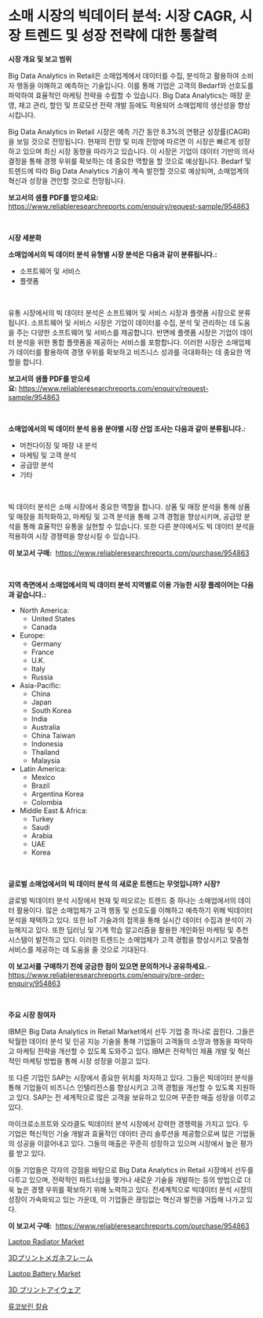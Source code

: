 <p><h1>소매 시장의 빅데이터 분석: 시장 CAGR, 시장 트렌드 및 성장 전략에 대한 통찰력</h1></p><p><strong>시장 개요 및 보고 범위</strong></p>
<p><p>Big Data Analytics in Retail은 소매업계에서 데이터를 수집, 분석하고 활용하여 소비자 행동을 이해하고 예측하는 기술입니다. 이를 통해 기업은 고객의 Bedarf와 선호도를 파악하여 효율적인 마케팅 전략을 수립할 수 있습니다. Big Data Analytics는 매장 운영, 재고 관리, 할인 및 프로모션 전략 개발 등에도 적용되어 소매업체의 생산성을 향상시킵니다.</p><p>Big Data Analytics in Retail 시장은 예측 기간 동안 8.3%의 연평균 성장률(CAGR)을 보일 것으로 전망됩니다. 현재의 전망 및 미래 전망에 따르면 이 시장은 빠르게 성장하고 있으며 최신 시장 동향을 따라가고 있습니다. 이 시장은 기업이 데이터 기반의 의사결정을 통해 경쟁 우위를 확보하는 데 중요한 역할을 할 것으로 예상됩니다. Bedarf 및 트렌드에 따라 Big Data Analytics 기술이 계속 발전할 것으로 예상되며, 소매업계의 혁신과 성장을 견인할 것으로 전망됩니다.</p></p>
<p><strong>보고서의 샘플 PDF를 받으세요:</strong> <a href="https://www.reliableresearchreports.com/enquiry/request-sample/954863">https://www.reliableresearchreports.com/enquiry/request-sample/954863</a></p>
<p>&nbsp;</p>
<p><strong>시장 세분화</strong></p>
<p><strong>소매업에서의 빅 데이터 분석 유형별 시장 분석은 다음과 같이 분류됩니다.:</strong></p>
<p><ul><li>소프트웨어 및 서비스</li><li>플랫폼</li></ul></p>
<p>&nbsp;</p>
<p><p>유통 시장에서의 빅 데이터 분석은 소프트웨어 및 서비스 시장과 플랫폼 시장으로 분류됩니다. 소프트웨어 및 서비스 시장은 기업이 데이터를 수집, 분석 및 관리하는 데 도움을 주는 다양한 소프트웨어 및 서비스를 제공합니다. 반면에 플랫폼 시장은 기업이 데이터 분석을 위한 통합 플랫폼을 제공하는 서비스를 포함합니다. 이러한 시장은 소매업체가 데이터를 활용하여 경쟁 우위를 확보하고 비즈니스 성과를 극대화하는 데 중요한 역할을 합니다.</p></p>
<p><strong>보고서의 샘플 PDF를 받으세요:</strong>&nbsp;<a href="https://www.reliableresearchreports.com/enquiry/request-sample/954863">https://www.reliableresearchreports.com/enquiry/request-sample/954863</a></p>
<p>&nbsp;</p>
<p><strong> 소매업에서의 빅 데이터 분석 응용 분야별 시장 산업 조사는 다음과 같이 분류됩니다.:</strong></p>
<p><ul><li>머천다이징 및 매장 내 분석</li><li>마케팅 및 고객 분석</li><li>공급망 분석</li><li>기타</li></ul></p>
<p>&nbsp;</p>
<p><p>빅 데이터 분석은 소매 시장에서 중요한 역할을 합니다. 상품 및 매장 분석을 통해 상품 및 매장을 최적화하고, 마케팅 및 고객 분석을 통해 고객 경험을 향상시키며, 공급망 분석을 통해 효율적인 유통을 실현할 수 있습니다. 또한 다른 분야에서도 빅 데이터 분석을 적용하여 시장 경쟁력을 향상시킬 수 있습니다.</p></p>
<p><strong>이 보고서 구매:</strong>&nbsp; <a href="https://www.reliableresearchreports.com/purchase/954863">https://www.reliableresearchreports.com/purchase/954863</a></p>
<p>&nbsp;</p>
<p><strong>지역 측면에서 소매업에서의 빅 데이터 분석 지역별로 이용 가능한 시장 플레이어는 다음과 같습니다.:</strong></p>
<p><ul>
    <li>
        North America:
        <ul>
            <li>United States</li>
            <li>Canada</li>
        </ul>
    </li>
    <li>
        Europe:
        <ul>
            <li>Germany</li>
            <li>France</li>
            <li>U.K.</li>
            <li>Italy</li>
            <li>Russia</li>
        </ul>
    </li>
    <li>
        Asia-Pacific:
        <ul>
            <li>China</li>
            <li>Japan</li>
            <li>South Korea</li>
            <li>India</li>
            <li>Australia</li>
            <li>China Taiwan</li>
            <li>Indonesia</li>
            <li>Thailand</li>
            <li>Malaysia</li>
        </ul>
    </li>
    <li>
        Latin America:
        <ul>
            <li>Mexico</li>
            <li>Brazil</li>
            <li>Argentina Korea</li>
            <li>Colombia</li>
        </ul>
    </li>
    <li>
        Middle East & Africa:
        <ul>
            <li>Turkey</li>
            <li>Saudi</li>
            <li>Arabia</li>
            <li>UAE</li>
            <li>Korea</li>
        </ul>
    </li>
    </ul></p>
<p>&nbsp;</p>
<p><strong>글로벌 소매업에서의 빅 데이터 분석 의 새로운 트렌드는 무엇입니까? 시장?</strong></p>
<p><p>글로벌 빅데이터 분석 시장에서 현재 및 떠오르는 트렌드 중 하나는 소매업에서의 데이터 활용이다. 많은 소매업체가 고객 행동 및 선호도를 이해하고 예측하기 위해 빅데이터 분석을 채택하고 있다. 또한 IoT 기술과의 접목을 통해 실시간 데이터 수집과 분석이 가능해지고 있다. 또한 딥러닝 및 기계 학습 알고리즘을 활용한 개인화된 마케팅 및 추천 시스템이 발전하고 있다. 이러한 트렌드는 소매업체가 고객 경험을 향상시키고 맞춤형 서비스를 제공하는 데 도움을 줄 것으로 기대된다.</p></p>
<p><strong>이 보고서를 구매하기 전에 궁금한 점이 있으면 문의하거나 공유하세요.</strong>- <a href="https://www.reliableresearchreports.com/enquiry/pre-order-enquiry/954863">https://www.reliableresearchreports.com/enquiry/pre-order-enquiry/954863</a></p>
<p>&nbsp;</p>
<p><strong>주요 시장 참여자</strong></p>
<p><p>IBM은 Big Data Analytics in Retail Market에서 선두 기업 중 하나로 꼽힌다. 그들은 탁월한 데이터 분석 및 인공 지능 기술을 통해 기업들이 고객들의 소망과 행동을 파악하고 마케팅 전략을 개선할 수 있도록 도와주고 있다. IBM은 전략적인 제품 개발 및 혁신적인 마케팅 방법을 통해 시장 성장을 이끌고 있다.</p><p>또 다른 기업인 SAP는 시장에서 중요한 위치를 차지하고 있다. 그들은 빅데이터 분석을 통해 기업들이 비즈니스 인텔리전스를 향상시키고 고객 경험을 개선할 수 있도록 지원하고 있다. SAP는 전 세계적으로 많은 고객을 보유하고 있으며 꾸준한 매출 성장을 이루고 있다.</p><p>마이크로소프트와 오라클도 빅데이터 분석 시장에서 강력한 경쟁력을 가지고 있다. 두 기업은 혁신적인 기술 개발과 효율적인 데이터 관리 솔루션을 제공함으로써 많은 기업들의 성공을 이끌어내고 있다. 그들의 매출은 꾸준히 성장하고 있으며 시장에서 높은 평가를 받고 있다.</p><p>이들 기업들은 각자의 강점을 바탕으로 Big Data Analytics in Retail 시장에서 선두를 다투고 있으며, 전략적인 파트너십을 맺거나 새로운 기술을 개발하는 등의 방법으로 더욱 높은 경쟁 우위를 확보하기 위해 노력하고 있다. 전세계적으로 빅데이터 분석 시장의 성장이 가속화되고 있는 가운데, 이 기업들은 끊임없는 혁신과 발전을 거듭해 나가고 있다.</p></p>
<p><strong>이 보고서 구매:</strong>&nbsp;&nbsp;<a href="https://www.reliableresearchreports.com/purchase/954863">https://www.reliableresearchreports.com/purchase/954863</a></p>
<p><p><a href="https://view.publitas.com/reportprime-1/laptop-radiator-market-analysis-and-market-size-global-industry-overview-market-segmentation-and-forecast-2024-to-2031/">Laptop Radiator Market</a></p><p><a href="https://medium.com/@catherine10203/3d%E3%83%97%E3%83%AA%E3%83%B3%E3%83%88%E7%9C%BC%E9%8F%A1%E3%83%95%E3%83%AC%E3%83%BC%E3%83%A0%E5%B8%82%E5%A0%B4%E3%81%AE%E6%B4%9E%E5%AF%9F-%E5%B8%82%E5%A0%B4%E3%83%88%E3%83%AC%E3%83%B3%E3%83%89-%E6%88%90%E9%95%B7-%E4%BA%88%E6%B8%AC-2024%E5%B9%B4%E3%81%8B%E3%82%892031%E5%B9%B4%E3%81%BE%E3%81%A7-657de519e7fa">3Dプリントメガネフレーム</a></p><p><a href="https://view.publitas.com/reportprime-1/insights-into-laptop-battery-market-size-analysing-market-share-trends-and-growth-from-2024-to-2031/">Laptop Battery Market</a></p><p><a href="https://medium.com/@catherine10203/2024%E5%B9%B4%E3%81%8B%E3%82%892031%E5%B9%B4%E3%81%BE%E3%81%A7%E3%81%AE%E6%9C%9F%E9%96%93%E3%81%AB%E4%BA%88%E6%B8%AC%E3%81%95%E3%82%8C%E3%82%8B3d%E3%83%97%E3%83%AA%E3%83%B3%E3%83%88%E3%81%95%E3%82%8C%E3%81%9F%E7%9C%BC%E9%8F%A1%E5%B8%82%E5%A0%B4%E3%81%AE%E5%88%86%E6%9E%90%E3%81%A8%E8%A6%8F%E6%A8%A1-e063c636871d">3D プリントアイウェア</a></p><p><a href="https://medium.com/@ar-medical/%EB%A5%B4%EC%BD%94%EB%B3%B4%EB%A6%B0-%EC%B9%BC%EC%8A%98-%EC%8B%9C%EC%9E%A5-%EA%B7%9C%EB%AA%A8%EB%8A%94-%EC%84%B8%EA%B3%84-%EC%82%B0%EC%97%85%EC%97%90%EC%84%9C-%EA%B0%80%EC%9E%A5-%EC%A2%8B%EC%9D%80-%EB%A7%88%EC%BC%80%ED%8C%85-%EC%B1%84%EB%84%90%EC%9D%84-%EB%82%98%ED%83%80%EB%83%85%EB%8B%88%EB%8B%A4-a5d0289e42de">류코보린 칼슘</a></p></p>
